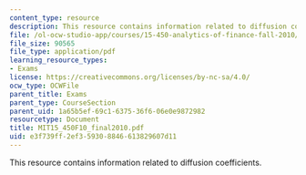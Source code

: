```yaml
---
content_type: resource
description: This resource contains information related to diffusion coefficients.
file: /ol-ocw-studio-app/courses/15-450-analytics-of-finance-fall-2010/e3f739ff2ef359308846613829607d11_MIT15_450F10_final2010.pdf
file_size: 90565
file_type: application/pdf
learning_resource_types:
- Exams
license: https://creativecommons.org/licenses/by-nc-sa/4.0/
ocw_type: OCWFile
parent_title: Exams
parent_type: CourseSection
parent_uid: 1a65b5ef-69c1-6375-36f6-06e0e9872982
resourcetype: Document
title: MIT15_450F10_final2010.pdf
uid: e3f739ff-2ef3-5930-8846-613829607d11
---
```

This resource contains information related to diffusion coefficients.